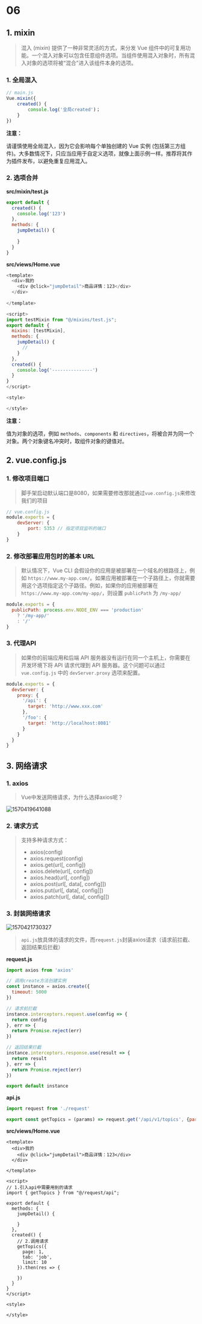 # 06

## 1. mixin

> 混入 (mixin) 提供了一种非常灵活的方式，来分发 Vue 组件中的可复用功能。一个混入对象可以包含任意组件选项。当组件使用混入对象时，所有混入对象的选项将被“混合”进入该组件本身的选项。

### 1. 全局混入

```js
// main.js
Vue.mixin({
    created() {
        console.log('全局created')；
    }
})
```

**注意：**

请谨慎使用全局混入，因为它会影响每个单独创建的 Vue 实例 (包括第三方组件)。大多数情况下，只应当应用于自定义选项，就像上面示例一样。推荐将其作为插件发布，以避免重复应用混入。



### 2. 选项合并

**src/mixin/test.js**

```js
export default {
  created() {
    console.log('123')
  },
  methods: {
    jumpDetail() {
      
    }
  }
}
```

**src/views/Home.vue**

```js
<template>
  <div>我的
    <div @click="jumpDetail">商品详情：123</div>
  </div>
  
</template>

<script>
import testMixin from "@/mixins/test.js";
export default {
  mixins: [testMixin],
  methods: {
    jumpDetail() {
      //
    }
  },
  created() {
    console.log('---------------')
  }
}
</script>

<style>

</style>
```

**注意：**

值为对象的选项，例如 `methods`、`components` 和 `directives`，将被合并为同一个对象。两个对象键名冲突时，取组件对象的键值对。



## 2. vue.config.js

### 1. 修改项目端口

> 脚手架启动默认端口是8080，如果需要修改那就通过`vue.config.js`来修改我们的项目

```js
// vue.config.js
module.exports = {
    devServer: {
        port: 5353 // 指定项目监听的端口
    }
}
```



### 2. 修改部署应用包时的基本 URL

> 默认情况下，Vue CLI 会假设你的应用是被部署在一个域名的根路径上，例如 `https://www.my-app.com/`。如果应用被部署在一个子路径上，你就需要用这个选项指定这个子路径。例如，如果你的应用被部署在 `https://www.my-app.com/my-app/`，则设置 `publicPath` 为 `/my-app/`

```js
module.exports = {
  publicPath: process.env.NODE_ENV === 'production'
    ? '/my-app/'
    : '/'
}
```



### 3. 代理API

> 如果你的前端应用和后端 API 服务器没有运行在同一个主机上，你需要在开发环境下将 API 请求代理到 API 服务器。这个问题可以通过 `vue.config.js` 中的 `devServer.proxy` 选项来配置。

```js
module.exports = {
  devServer: {
    proxy: {
      '/api': {
        target: 'http://www.xxx.com'
      },
      '/foo': {
        target: 'http://localhost:8081'
      }
    }
  }
}
```



## 3. 网络请求

### 1. axios

> Vue中发送网络请求，为什么选择axios呢？

![1570419641088](img/1570419641088.png)



### 2. 请求方式

> 支持多种请求方式：
>
> - axios(config)
> - axios.request(config)
> - axios.get(url[, config])
> - axios.delete(url[, config])
> - axios.head(url[, config])
> - axios.post(url[, data[, config]])
> - axios.put(url[, data[, config]])
> - axios.patch(url[, data[, config]])



### 3. 封装网络请求

![1570421730327](img/1570421730327.png)

> `api.js`放具体的请求的文件，而`request.js`封装axios请求（请求前拦截、返回结果后拦截）



**request.js**

```js
import axios from 'axios'

// 调用create方法创建实例
const instance = axios.create({
  timeout: 5000
})

// 请求前拦截
instance.interceptors.request.use(config => {
  return config
}, err => {
  return Promise.reject(err)
})

// 返回结果拦截
instance.interceptors.response.use(result => {
  return result
}, err => {
  return Promise.reject(err)
})

export default instance
```



**api.js**

```js
import request from './request'

export const getTopics = (params) => request.get('/api/v1/topics', {params:params})
```



**src/views/Home.vue**

```vue
<template>
  <div>我的
    <div @click="jumpDetail">商品详情：123</div>
  </div>
  
</template>

<script>
// 1.引入api中需要用到的请求
import { getTopics } from "@/request/api";

export default {
  methods: {
    jumpDetail() {
      
    }
  },
  created() {
    // 2.调用请求
    getTopics({
      page: 1,
      tab: 'job',
      limit: 10
    }).then(res => {

    })
  }
}
</script>

<style>

</style>
```

